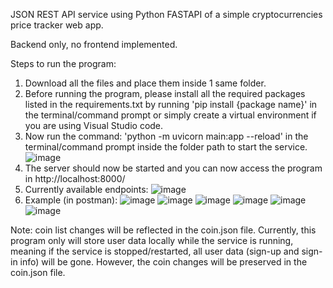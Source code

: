 JSON REST API service using Python FASTAPI of a simple cryptocurrencies price tracker web app.

Backend only, no frontend implemented.

Steps to run the program:
1. Download all the files and place them inside 1 same folder.
2. Before running the program, please install all the required packages listed in the requirements.txt by running 'pip install {package name}' in the terminal/command prompt or simply create a virtual environment if you are using Visual Studio code.
3. Now run the command: 'python -m uvicorn main:app --reload' in the terminal/command prompt inside the folder path to start the service.
   ![image](https://github.com/Est87/Simple-cryptocurrencies-price-tracker-web-api/assets/78466216/8c3c24a2-dd3b-4c0d-a371-607ccda8e217)
4. The server should now be started and you can now access the program in http://localhost:8000/
5. Currently available endpoints:
   ![image](https://github.com/Est87/Simple-cryptocurrencies-price-tracker-web-api/assets/78466216/38b5d357-2ace-424f-8040-edc1e146d801)
6. Example (in postman):
   ![image](https://github.com/Est87/Simple-cryptocurrencies-price-tracker-web-api/assets/78466216/ec9d128e-1b52-40ce-b241-253c94bb71ab)
   ![image](https://github.com/Est87/Simple-cryptocurrencies-price-tracker-web-api/assets/78466216/ef4d4eab-a3d0-4846-a703-2036391dc15c)
   ![image](https://github.com/Est87/Simple-cryptocurrencies-price-tracker-web-api/assets/78466216/d88c7c9a-f75e-40d7-bf2d-d5d34e6c385c)
   ![image](https://github.com/Est87/Simple-cryptocurrencies-price-tracker-web-api/assets/78466216/eef8de98-32f5-454b-bb0d-dc919d439e85)
   ![image](https://github.com/Est87/Simple-cryptocurrencies-price-tracker-web-api/assets/78466216/b7db5826-0825-4b26-bc9d-62f07b7ab331)
   ![image](https://github.com/Est87/Simple-cryptocurrencies-price-tracker-web-api/assets/78466216/55dd9c8a-cb6e-49b5-97fb-4a80ad907074)

Note: coin list changes will be reflected in the coin.json file. Currently, this program only will store user data locally while the service is running, meaning if the service is stopped/restarted, all user data (sign-up and sign-in info) will be gone. However, the coin changes will be preserved in the coin.json file.
